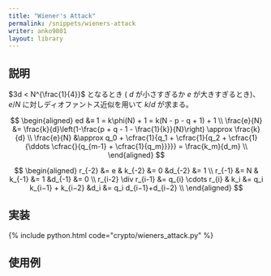 ```yaml
---
title: "Wiener's Attack"
permalink: /snippets/wieners-attack
writer: anko9801
layout: library
---
```


## 説明

$3d < N^{\frac{1}{4}}$ となるとき ( $d$ が小さすぎるか $e$ が大きすぎるとき)、$e/N$ に対しディオファントス近似を用いて $k/d$ が求まる。

$$
\begin{aligned}
ed &≡ 1 = k\phi(N) + 1 = k(N - p - q + 1) + 1 \\
\frac{e}{N} &= \frac{k}{d}\left(1-\frac{p + q - 1 - \frac{1}{k}}{N}\right) \approx \frac{k}{d} \\
\frac{e}{N} &\approx q_0 + \cfrac{1}{q_1 + \cfrac{1}{q_2 + \cfrac{1}{\ddots \cfrac{}{q_{m-1} + \cfrac{1}{q_m}}}}} = \frac{k_m}{d_m} \\
\end{aligned}
$$

$$
\begin{aligned}
r_{-2} &= e & k_{-2} &= 0 &d_{-2} &= 1 \\
r_{-1} &= N & k_{-1} &= 1 &d_{-1} &= 0 \\
r_{i-2} \div r_{i-1} &= q_{i} \cdots r_{i} & k_i &= q_i k_{i−1} + k_{i−2} &d_i &= q_i d_{i−1}+d_{i−2} \\
\end{aligned}
$$

## 実装

{% include python.html code="crypto/wieners_attack.py" %}

## 使用例
